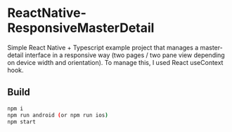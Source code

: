 # ReactNative-ResponsiveMasterDetail 

Simple React Native + Typescript example project that manages a master-detail interface in a responsive way (two pages / two pane view depending on device width and orientation). 
To manage this, I used React useContext hook.

## Build

```bash
npm i 
npm run android (or npm run ios)
npm start
```
